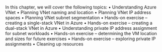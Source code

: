 In this chapter, we will cover the following topics:
• Understanding Azure VNet
• Planning VNet naming and location
• Planning VNet IP address spaces
• Planning VNet subnet segmentation
• Hands-on exercise – creating a single-stack VNet in Azure
• Hands-on exercise – creating a dual-stack VNet in Azure
• Understanding private IP address assignment for subnet workloads
• Hands-on exercise – determining the VM location and sizes for future exercises
• Hands-on exercise – exploring private IP assignments
• Cleaning up resources